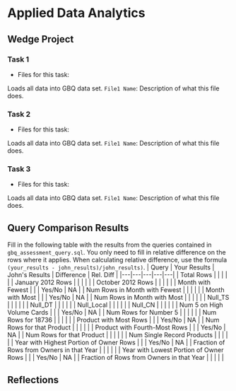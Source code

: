 # Applied Data Analytics
## Wedge Project
<!-- Any general commentary you'd like to say about the project -->
### Task 1
* Files for this task:
<!-- List of file or files here -->
Loads all data into GBQ data set.
`File1 Name`:
Description of what this file does.
<!-- Repeat for each file -->
### Task 2
* Files for this task:
<!-- List of file or files here -->
Loads all data into GBQ data set.
`File1 Name`:
Description of what this file does.
<!-- Repeat for each file -->
### Task 3
* Files for this task:
<!-- List of file or files here -->
Loads all data into GBQ data set.
`File1 Name`:
Description of what this file does.
<!-- Repeat for each file -->
## Query Comparison Results
Fill in the following table with the results from the
queries contained in `gbq_assessment_query.sql`. You only
need to fill in relative difference on the rows where it applies.
When calculating relative difference, use the formula
` (your_results - john_results)/john_results)`.
| Query | Your Results | John's Results | Difference | Rel. Diff |
|---|---|---|---|---|
| Total Rows | | | | |
| January 2012 Rows | | | | |
| October 2012 Rows | | | | |
| Month with Fewest | | | Yes/No | NA |
| Num Rows in Month with Fewest | | | | |
| Month with Most | | | Yes/No | NA |
| Num Rows in Month with Most | | | | |
| Null_TS | | | | |
| Null_DT | | | | |
| Null_Local | | | | |
| Null_CN | | | | |
| Num 5 on High Volume Cards | | | Yes/No | NA |
| Num Rows for Number 5 | | | | |
| Num Rows for 18736 | | | | |
| Product with Most Rows | | | Yes/No | NA |
| Num Rows for that Product | | | | |
| Product with Fourth-Most Rows | | | Yes/No | NA |
| Num Rows for that Product | | | | |
| Num Single Record Products | | | | |
| Year with Highest Portion of Owner Rows | | | Yes/No | NA |
| Fraction of Rows from Owners in that Year | | | | |
| Year with Lowest Portion of Owner Rows | | | Yes/No | NA |
| Fraction of Rows from Owners in that Year | | | | |
## Reflections
<!-- I'd love to get 100-200 words on your experience doing the Wedge Project -->
